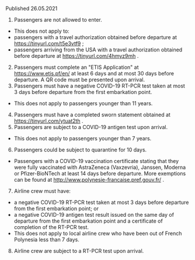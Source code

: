 Published 26.05.2021
1. Passengers are not allowed to enter.
- This does not apply to:
- passengers with a travel authorization obtained before departure at <a href="https://tinyurl.com/t5e3vtf9">https://tinyurl.com/t5e3vtf9</a> ; 
- passengers arriving from the USA with a travel authorization obtained before departure at <a href="https://tinyurl.com/4hmyz9mh">https://tinyurl.com/4hmyz9mh</a> . 
2. Passengers must complete an "ETIS Application" at <a href="https://www.etis.pf/en/">https://www.etis.pf/en/</a> at least 6 days and at most 30 days before departure. A QR code must be presented upon arrival. 
3. Passengers must have a negative COVID-19 RT-PCR test taken at most 3 days before departure from the first embarkation point. 
- This does not apply to passengers younger than 11 years. 
4. Passengers must have a completed sworn statement obtained at <a href="https://tinyurl.com/ytuat2th">https://tinyurl.com/ytuat2th</a> . 
5. Passengers are subject to a COVID-19 antigen test upon arrival. 
- This does not apply to passengers younger than 7 years. 
6. Passengers could be subject to quarantine for 10 days. 
- Passengers with a COVID-19 vaccination certificate stating that they were fully vaccinated with AstraZeneca (Vaxzevria), Janssen, Moderna or Pfizer-BioNTech at least 14 days before departure. More exemptions can be found at <a href="http://www.polynesie-francaise.pref.gouv.fr/">http://www.polynesie-francaise.pref.gouv.fr/</a> . 
7. Airline crew must have:
- a negative COVID-19 RT-PCR test taken at most 3 days before departure from the first embarkation point; or
- a negative COVID-19 antigen test result issued on the same day of departure from the first embarkation point and a certificate of completion of the RT-PCR test. 
- This does not apply to local airline crew who have been out of French Polynesia less than 7 days.
8. Airline crew are subject to a RT-PCR test upon arrival. 

